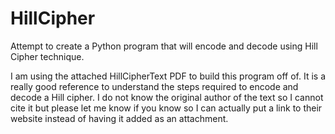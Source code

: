 # HillCipher
Attempt to create a Python program that will encode and decode using Hill Cipher technique.

I am using the attached HillCipherText PDF to build this program off of. It is a really good reference to understand the steps required to encode and decode a Hill cipher. I do not know the original author of the text so I cannot cite it but please let me know if you know so I can actually put a link to their website instead of having it added as an attachment.
